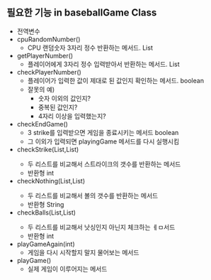 ## 필요한 기능 in baseballGame Class

- 전역변수
- cpuRandomNumber()
    - CPU 랜덤숫자 3자리 정수 반환하는 메서드. List<Interger>
- getPlayerNumber()
    - 플레이어에게 3자리 정수 입력받아서 반환하는 메서드. List<Interger>
- checkPlayerNumber()
    - 플레이어가 입력한 값이 제대로 된 값인지 확인하는 메서드. boolean
    - 잘못의 예)
        - 숫자 이외의 값인지?
        - 중복된 값인지?
        - 4자리 이상을 입력했는지?
- checkEndGame()
    - 3 strike를 입력받으면 게임을 종료시키는 메서드 boolean
    - 그 이외가 입력되면 playingGame 메서드를 다시 실행시킴
- checkStrike(List<Integer>,List<Intrger>)
    - 두 리스트를 비교해서 스트라이크의 갯수를 반환하는 메서드
    - 반환형 int
- checkNothing(List<Integer>,List<Intrger>)
    - 두 리스트를 비교해서 볼의 갯수를 반환하는 메서드
    - 반환형 String
- checkBalls(List<Integer>,List<Intrger>)
    - 두 리스트를 비교해서 낫싱인지 아닌지 체크하는 ㅔㅁ서드
    - 반환형 int
- playGameAgain(int)
    - 게임을 다시 시작할지 말지 물어보는 메서드
- playGame()
    - 실제 게임이 이루어지는 메서드